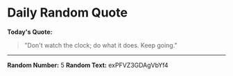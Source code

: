 # Daily Random Quote

**Today's Quote:**
> "Don't watch the clock; do what it does. Keep going."

---

**Random Number:** 5
**Random Text:** exPFVZ3GDAgVbYf4

